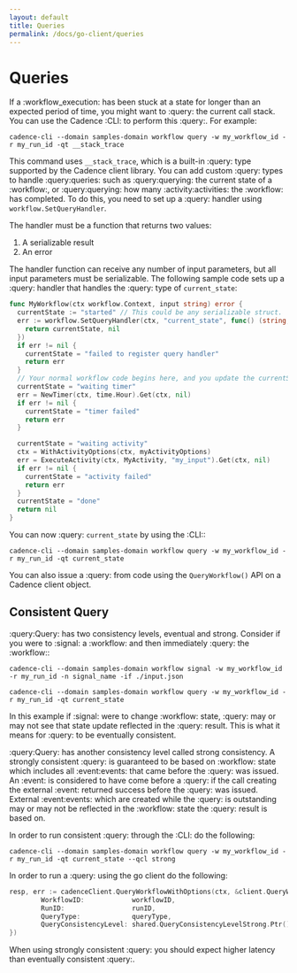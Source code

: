 ```yaml
---
layout: default
title: Queries
permalink: /docs/go-client/queries
---
```


# Queries

If a :workflow_execution: has been stuck at a state for longer than an expected period of time, you
might want to :query: the current call stack. You can use the Cadence :CLI: to perform this :query:. For
example:

`cadence-cli --domain samples-domain workflow query -w my_workflow_id -r my_run_id -qt __stack_trace`

This command uses `__stack_trace`, which is a built-in :query: type supported by the Cadence client
library. You can add custom :query: types to handle :query:queries: such as :query:querying: the current state of a
:workflow:, or :query:querying: how many :activity:activities: the :workflow: has completed. To do this, you need to set
up a :query: handler using `workflow.SetQueryHandler`.

The handler must be a function that returns two values:
1. A serializable result
2. An error

The handler function can receive any number of input parameters, but all input parameters must be
serializable. The following sample code sets up a :query: handler that handles the :query: type of
`current_state`:
```go
func MyWorkflow(ctx workflow.Context, input string) error {
  currentState := "started" // This could be any serializable struct.
  err := workflow.SetQueryHandler(ctx, "current_state", func() (string, error) {
    return currentState, nil
  })
  if err != nil {
    currentState = "failed to register query handler"
    return err
  }
  // Your normal workflow code begins here, and you update the currentState as the code makes progress.
  currentState = "waiting timer"
  err = NewTimer(ctx, time.Hour).Get(ctx, nil)
  if err != nil {
    currentState = "timer failed"
    return err
  }

  currentState = "waiting activity"
  ctx = WithActivityOptions(ctx, myActivityOptions)
  err = ExecuteActivity(ctx, MyActivity, "my_input").Get(ctx, nil)
  if err != nil {
    currentState = "activity failed"
    return err
  }
  currentState = "done"
  return nil
}
```
You can now :query: `current_state` by using the :CLI::

`cadence-cli --domain samples-domain workflow query -w my_workflow_id -r my_run_id -qt current_state`

You can also issue a :query: from code using the `QueryWorkflow()` API on a Cadence client object.

## Consistent Query

:query:Query: has two consistency levels, eventual and strong. Consider if you were to :signal: a :workflow: and then
immediately :query: the :workflow::

`cadence-cli --domain samples-domain workflow signal -w my_workflow_id -r my_run_id -n signal_name -if ./input.json`

`cadence-cli --domain samples-domain workflow query -w my_workflow_id -r my_run_id -qt current_state`

In this example if :signal: were to change :workflow: state, :query: may or may not see that state update reflected
in the :query: result. This is what it means for :query: to be eventually consistent.

:query:Query: has another consistency level called strong consistency. A strongly consistent :query: is guaranteed
to be based on :workflow: state which includes all :event:events: that came before the :query: was issued. An :event:
is considered to have come before a :query: if the call creating the external :event: returned success before
the :query: was issued. External :event:events: which are created while the :query: is outstanding may or may not
be reflected in the :workflow: state the :query: result is based on.

In order to run consistent :query: through the :CLI: do the following:

`cadence-cli --domain samples-domain workflow query -w my_workflow_id -r my_run_id -qt current_state --qcl strong`

In order to run a :query: using the go client do the following:

```go
resp, err := cadenceClient.QueryWorkflowWithOptions(ctx, &client.QueryWorkflowWithOptionsRequest{
        WorkflowID:            workflowID,
        RunID:                 runID,
        QueryType:             queryType,
        QueryConsistencyLevel: shared.QueryConsistencyLevelStrong.Ptr(),
})
```

When using strongly consistent :query: you should expect higher latency than eventually consistent :query:.
